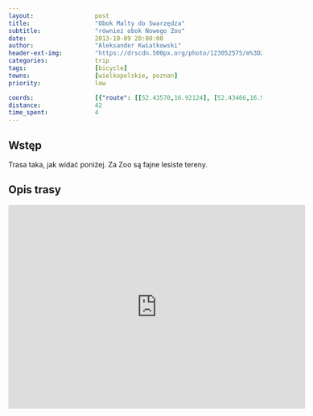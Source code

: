 ```yaml
---
layout:                 post
title:                  "Obok Malty do Swarzędza"
subtitle:               "również obok Nowego Zoo"
date:                   2013-10-09 20:00:00
author:                 "Aleksander Kwiatkowski"
header-ext-img:         "https://drscdn.500px.org/photo/123052575/m%3D2048/b8e355a5e4445749bb7862b52bea3439"
categories:             trip
tags:                   [bicycle]
towns:                  [wielkopolskie, poznan]
priority:               low

coords:                 [{"route": [[52.43570,16.92124], [52.43466,16.93918], [52.43047,16.96116], [52.42717,16.96605], [52.41404,16.95721], [52.40959,16.95678], [52.40943,16.98021], [52.40513,16.98424], [52.40655,17.00407], [52.40822,17.02536], [52.40948,17.02785], [52.40398,17.05565], [52.40173,17.05608], [52.39812,17.04484], [52.40121,17.03849], [52.39854,17.02776], [52.39466,17.02999], [52.39298,17.01506], [52.39576,16.99617], [52.40241,16.98905], [52.40210,16.98442], [52.40396,16.97309], [52.40477,16.96352], [52.40945,16.95725]], "type": "bicycle"}]
distance:               42
time_spent:             4
---
```



Wstęp
-----

Trasa taka, jak widać poniżej. Za Zoo są fajne lesiste tereny.

Opis trasy
----------

<iframe height='405' width='590' frameborder='0' allowtransparency='true' scrolling='no' src='https://www.strava.com/activities/137173041/embed/a24ebecc901f2b9db28aa47c115acd72a1ff5c69'></iframe>
